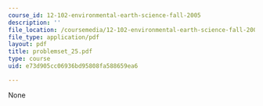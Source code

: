 ```yaml
---
course_id: 12-102-environmental-earth-science-fall-2005
description: ''
file_location: /coursemedia/12-102-environmental-earth-science-fall-2005/e73d905cc06936bd95808fa588659ea6_problemset_25.pdf
file_type: application/pdf
layout: pdf
title: problemset_25.pdf
type: course
uid: e73d905cc06936bd95808fa588659ea6

---
```

None